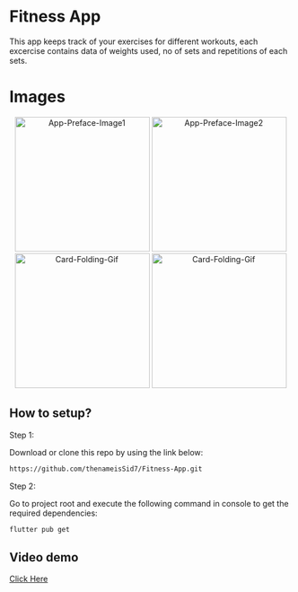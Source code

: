 # Fitness App
This app keeps track of your exercises for different workouts, each excercise contains data of weights used, no of sets and repetitions of each sets.


# Images
<p align="center">
    <img src="https://user-images.githubusercontent.com/123198852/234648680-920df247-a490-4997-a66b-24a1df23f997.png" width="240" alt="App-Preface-Image1">
    <img src="https://user-images.githubusercontent.com/123198852/234648694-ca663d82-21c7-4cfd-a346-0f59d0580b81.png" width="240" alt="App-Preface-Image2">
    <img src="https://user-images.githubusercontent.com/123198852/234648720-df7b2949-6cef-49f5-998c-e461d04176fe.png" width="240" alt="Card-Folding-Gif">
    <img src="https://user-images.githubusercontent.com/123198852/234648739-b6ecc1e0-0e20-4fc8-8f97-6d3e9b954053.png" width="240" alt="Card-Folding-Gif">
</p>


## How to setup?
Step 1:

Download or clone this repo by using the link below:
```bash
https://github.com/thenameisSid7/Fitness-App.git
```
Step 2:

Go to project root and execute the following command in console to get the required dependencies:

```bash
flutter pub get 
```

## Video demo
[Click Here](https://www.loom.com/share/76be17947a0540bf959a039f33e41d1c)
